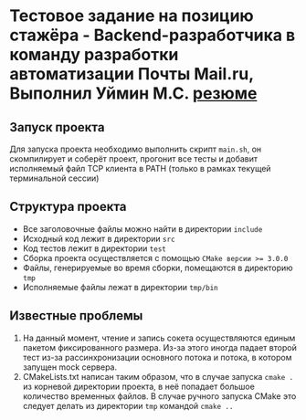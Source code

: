 # Тестовое задание на позицию стажёра - Backend-разработчика в команду разработки автоматизации Почты Mail.ru, Выполнил Уймин М.С. [резюме](https://yadi.sk/i/9V20fN3Xa5VuEg)
## Запуск проекта
Для запуска проекта необходимо выполнить скрипт `main.sh`, он скомпилирует и соберёт проект, прогонит все тесты и добавит исполняемый файл TCP клиента в PATH (только в рамках текущей терминальной сессии)
## Структура проекта
* Все заголовочные файлы можно найти в директории `include`
* Исходный код лежит в директории `src`
* Код тестов лежит в директории `test`
* Сборка проекта осуществляется с помощью `CMake версии >= 3.0.0` 
* Файлы, генерируемые во время сборки, помещаются в директорию `tmp`
* Исполняемые файлы лежат в директории `tmp/bin`
## Известные проблемы
1. На данный момент, чтение и запись сокета осуществляются единым пакетом фиксированного размера. Из-за этого иногда падает второй тест из-за рассинхронизации основного потока и потока, в котором запущен mock сервера.
2. CMakeLists.txt написан таким образом, что в случае запуска `cmake .` из корневой директории проекта, в неё попадает большое количество временных файлов. В случае ручного запуска CMake это следует делать из директории `tmp` командой `cmake ..`
